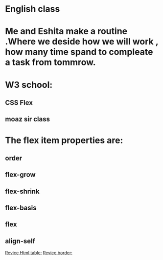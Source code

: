 # English class
# Me and Eshita make a routine .Where we deside how we will work , how many time spand to compleate a task from tommrow.

# W3 school:
## CSS Flex 

## moaz sir class 
# The flex item properties are:

## order
## flex-grow
## flex-shrink
## flex-basis
## flex
## align-self

[Revice Html table:](https://www.w3schools.com/html/html_tables.asp)
[Revice border:](https://www.w3schools.com/html/html_table_borders.asp)

